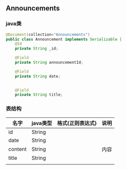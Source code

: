 ## Announcements

### java类

```java
@Document(collection="Announcements")
public class Announcement implements Serializable {
    @Id
    private String _id;

    @Field
    private String announcementId;

    @Field
    private String date;
    

    @Field
    private String title;

```


### 表结构

| 名字    | java类型 | 格式(正则表达式) | 说明 |
| ------- | -------- | ---------------- | ---- |
| id      | String   |                  |      |
| date    | String   |                  |      |
| content | String   |                  | 内容 |
| title   | String   |                  |      |
|||||